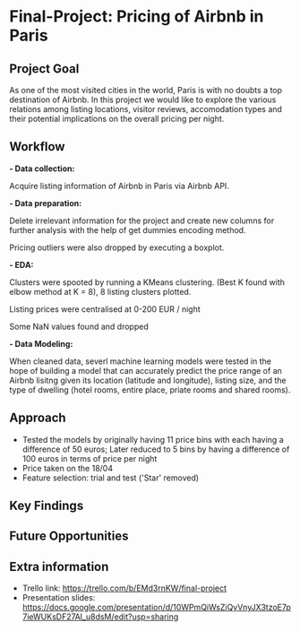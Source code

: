 # Final-Project: Pricing of Airbnb in Paris

## Project Goal
As one of the most visited cities in the world, Paris is with no doubts a top destination of Airbnb. In this project we would like to explore the various relations among listing locations, visitor reviews, accomodation types and their potential implications on the overall pricing per night. 

## Workflow

**- Data collection:** 

Acquire listing information of Airbnb in Paris via Airbnb API.

**- Data preparation:**

Delete irrelevant information for the project and create new columns for further analysis with the help of get dummies encoding method. 

Pricing outliers were also dropped by executing a boxplot.

**- EDA:**

Clusters were spooted by running a KMeans clustering. (Best K found with elbow method at K = 8), 8 listing clusters plotted.

Listing prices were centralised at 0-200 EUR / night

Some NaN values found and dropped

**- Data Modeling:** 

When cleaned data, severl machine learning models were tested in the hope of building a model that can accurately predict the price range of an Airbnb lisitng given its location (latitude and longitude), listing size, and the type of dwelling (hotel rooms, entire place, priate rooms and shared rooms).



## Approach

- Tested the models by originally having 11 price bins with each having a difference of 50 euros; Later reduced to 5 bins by having a difference of 100 euros in terms of price per night
- Price taken on the 18/04
- Feature selection: trial and test ('Star' removed)

## Key Findings

## Future Opportunities

## Extra information
- Trello link: https://trello.com/b/EMd3rnKW/final-project
- Presentation slides: https://docs.google.com/presentation/d/10WPmQiWsZiQyVnyJX3tzoE7p7ieWUKsDF27AI_u8dsM/edit?usp=sharing

